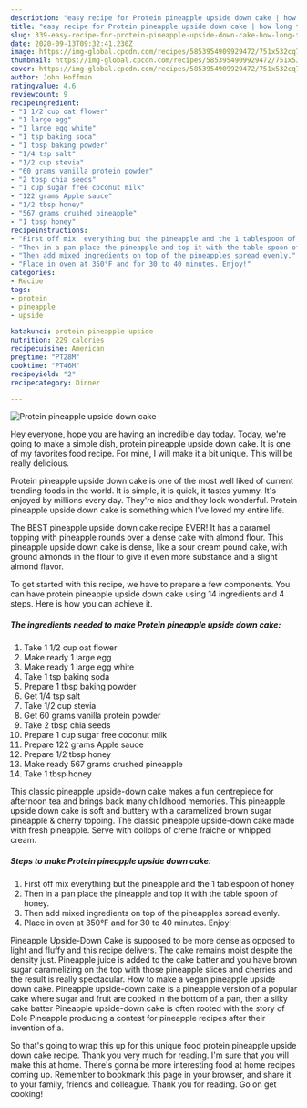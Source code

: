 ```yaml
---
description: "easy recipe for Protein pineapple upside down cake | how long to fry Protein pineapple upside down cake"
title: "easy recipe for Protein pineapple upside down cake | how long to fry Protein pineapple upside down cake"
slug: 339-easy-recipe-for-protein-pineapple-upside-down-cake-how-long-to-fry-protein-pineapple-upside-down-cake
date: 2020-09-13T09:32:41.230Z
image: https://img-global.cpcdn.com/recipes/5853954909929472/751x532cq70/protein-pineapple-upside-down-cake-recipe-main-photo.jpg
thumbnail: https://img-global.cpcdn.com/recipes/5853954909929472/751x532cq70/protein-pineapple-upside-down-cake-recipe-main-photo.jpg
cover: https://img-global.cpcdn.com/recipes/5853954909929472/751x532cq70/protein-pineapple-upside-down-cake-recipe-main-photo.jpg
author: John Hoffman
ratingvalue: 4.6
reviewcount: 9
recipeingredient:
- "1 1/2 cup oat flower"
- "1 large egg"
- "1 large egg white"
- "1 tsp baking soda"
- "1 tbsp baking powder"
- "1/4 tsp salt"
- "1/2 cup stevia"
- "60 grams vanilla protein powder"
- "2 tbsp chia seeds"
- "1 cup sugar free coconut milk"
- "122 grams Apple sauce"
- "1/2 tbsp honey"
- "567 grams crushed pineapple"
- "1 tbsp honey"
recipeinstructions:
- "First off mix  everything but the pineapple and the 1 tablespoon of honey"
- "Then in a pan place the pineapple and top it with the table spoon of honey."
- "Then add mixed ingredients on top of the pineapples spread evenly."
- "Place in oven at 350°F and for 30 to 40 minutes. Enjoy!"
categories:
- Recipe
tags:
- protein
- pineapple
- upside

katakunci: protein pineapple upside 
nutrition: 229 calories
recipecuisine: American
preptime: "PT28M"
cooktime: "PT46M"
recipeyield: "2"
recipecategory: Dinner

---
```



![Protein pineapple upside down cake](https://img-global.cpcdn.com/recipes/5853954909929472/751x532cq70/protein-pineapple-upside-down-cake-recipe-main-photo.jpg)

Hey everyone, hope you are having an incredible day today. Today, we're going to make a simple dish, protein pineapple upside down cake. It is one of my favorites food recipe. For mine, I will make it a bit unique. This will be really delicious.

Protein pineapple upside down cake is one of the most well liked of current trending foods in the world. It is simple, it is quick, it tastes yummy. It's enjoyed by millions every day. They're nice and they look wonderful. Protein pineapple upside down cake is something which I've loved my entire life.

The BEST pineapple upside down cake recipe EVER! It has a caramel topping with pineapple rounds over a dense cake with almond flour. This pineapple upside down cake is dense, like a sour cream pound cake, with ground almonds in the flour to give it even more substance and a slight almond flavor.


To get started with this recipe, we have to prepare a few components. You can have protein pineapple upside down cake using 14 ingredients and 4 steps. Here is how you can achieve it.

<!--inarticleads1-->

##### The ingredients needed to make Protein pineapple upside down cake:

1. Take 1 1/2 cup oat flower
1. Make ready 1 large egg
1. Make ready 1 large egg white
1. Take 1 tsp baking soda
1. Prepare 1 tbsp baking powder
1. Get 1/4 tsp salt
1. Take 1/2 cup stevia
1. Get 60 grams vanilla protein powder
1. Take 2 tbsp chia seeds
1. Prepare 1 cup sugar free coconut milk
1. Prepare 122 grams Apple sauce
1. Prepare 1/2 tbsp honey
1. Make ready 567 grams crushed pineapple
1. Take 1 tbsp honey


This classic pineapple upside-down cake makes a fun centrepiece for afternoon tea and brings back many childhood memories. This pineapple upside down cake is soft and buttery with a caramelized brown sugar pineapple &amp; cherry topping. The classic pineapple upside-down cake made with fresh pineapple. Serve with dollops of creme fraiche or whipped cream. 

<!--inarticleads2-->

##### Steps to make Protein pineapple upside down cake:

1. First off mix  everything but the pineapple and the 1 tablespoon of honey
1. Then in a pan place the pineapple and top it with the table spoon of honey.
1. Then add mixed ingredients on top of the pineapples spread evenly.
1. Place in oven at 350°F and for 30 to 40 minutes. Enjoy!


Pineapple Upside-Down Cake is supposed to be more dense as opposed to light and fluffy and this recipe delivers. The cake remains moist despite the density just. Pineapple juice is added to the cake batter and you have brown sugar caramelizing on the top with those pineapple slices and cherries and the result is really spectacular. How to make a vegan pineapple upside down cake. Pineapple upside-down cake is a pineapple version of a popular cake where sugar and fruit are cooked in the bottom of a pan, then a silky cake batter Pineapple upside-down cake is often rooted with the story of Dole Pineapple producing a contest for pineapple recipes after their invention of a. 

So that's going to wrap this up for this unique food protein pineapple upside down cake recipe. Thank you very much for reading. I'm sure that you will make this at home. There's gonna be more interesting food at home recipes coming up. Remember to bookmark this page in your browser, and share it to your family, friends and colleague. Thank you for reading. Go on get cooking!
